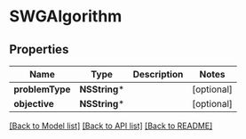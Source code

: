 # SWGAlgorithm

## Properties
Name | Type | Description | Notes
------------ | ------------- | ------------- | -------------
**problemType** | **NSString*** |  | [optional] 
**objective** | **NSString*** |  | [optional] 

[[Back to Model list]](../README.md#documentation-for-models) [[Back to API list]](../README.md#documentation-for-api-endpoints) [[Back to README]](../README.md)


